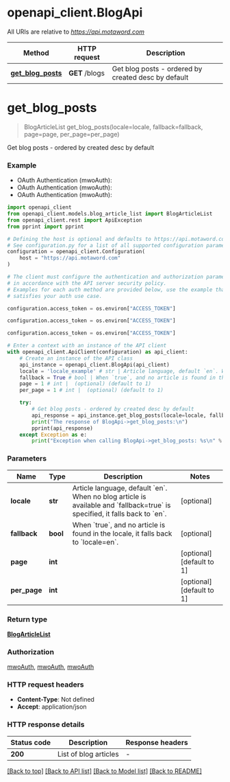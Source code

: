 # openapi_client.BlogApi

All URIs are relative to *https://api.motaword.com*

Method | HTTP request | Description
------------- | ------------- | -------------
[**get_blog_posts**](BlogApi.md#get_blog_posts) | **GET** /blogs | Get blog posts - ordered by created desc by default


# **get_blog_posts**
> BlogArticleList get_blog_posts(locale=locale, fallback=fallback, page=page, per_page=per_page)

Get blog posts - ordered by created desc by default

### Example

* OAuth Authentication (mwoAuth):
* OAuth Authentication (mwoAuth):
* OAuth Authentication (mwoAuth):

```python
import openapi_client
from openapi_client.models.blog_article_list import BlogArticleList
from openapi_client.rest import ApiException
from pprint import pprint

# Defining the host is optional and defaults to https://api.motaword.com
# See configuration.py for a list of all supported configuration parameters.
configuration = openapi_client.Configuration(
    host = "https://api.motaword.com"
)

# The client must configure the authentication and authorization parameters
# in accordance with the API server security policy.
# Examples for each auth method are provided below, use the example that
# satisfies your auth use case.

configuration.access_token = os.environ["ACCESS_TOKEN"]

configuration.access_token = os.environ["ACCESS_TOKEN"]

configuration.access_token = os.environ["ACCESS_TOKEN"]

# Enter a context with an instance of the API client
with openapi_client.ApiClient(configuration) as api_client:
    # Create an instance of the API class
    api_instance = openapi_client.BlogApi(api_client)
    locale = 'locale_example' # str | Article language, default `en`. When no blog article is available and `fallback=true` is specified, it falls back to `en`. (optional)
    fallback = True # bool | When `true`, and no article is found in the locale, it falls back to `locale=en`. (optional)
    page = 1 # int |  (optional) (default to 1)
    per_page = 1 # int |  (optional) (default to 1)

    try:
        # Get blog posts - ordered by created desc by default
        api_response = api_instance.get_blog_posts(locale=locale, fallback=fallback, page=page, per_page=per_page)
        print("The response of BlogApi->get_blog_posts:\n")
        pprint(api_response)
    except Exception as e:
        print("Exception when calling BlogApi->get_blog_posts: %s\n" % e)
```



### Parameters


Name | Type | Description  | Notes
------------- | ------------- | ------------- | -------------
 **locale** | **str**| Article language, default &#x60;en&#x60;. When no blog article is available and &#x60;fallback&#x3D;true&#x60; is specified, it falls back to &#x60;en&#x60;. | [optional] 
 **fallback** | **bool**| When &#x60;true&#x60;, and no article is found in the locale, it falls back to &#x60;locale&#x3D;en&#x60;. | [optional] 
 **page** | **int**|  | [optional] [default to 1]
 **per_page** | **int**|  | [optional] [default to 1]

### Return type

[**BlogArticleList**](BlogArticleList.md)

### Authorization

[mwoAuth](../README.md#mwoAuth), [mwoAuth](../README.md#mwoAuth), [mwoAuth](../README.md#mwoAuth)

### HTTP request headers

 - **Content-Type**: Not defined
 - **Accept**: application/json

### HTTP response details

| Status code | Description | Response headers |
|-------------|-------------|------------------|
**200** | List of blog articles |  -  |

[[Back to top]](#) [[Back to API list]](../README.md#documentation-for-api-endpoints) [[Back to Model list]](../README.md#documentation-for-models) [[Back to README]](../README.md)

